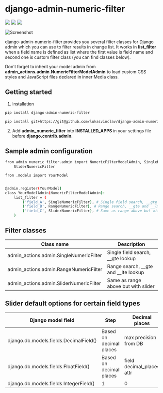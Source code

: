 # django-admin-numeric-filter

![](https://img.shields.io/badge/Version-0.1.1-orange.svg?style=flat-square) 
![](https://img.shields.io/badge/Django-2.0+-green.svg?style=flat-square)
![](https://img.shields.io/badge/License-MIT-blue.svg?style=flat-square) 

![Screenshot](https://github.com/lukasvinclav/django-admin-numeric-filter/raw/master/screenshot.png)

django-admin-numeric-filter provides you several filter classes for Django admin which you can use to filter results in change list. It works in **list_filter** when a field name is defined as list where the first value is field name and second one is custom filter class (you can find classes below). 

Don't forget to inherit your model admin from **admin_actions.admin.NumericFilterModelAdmin** to load custom CSS styles and JavaScript files declared in inner Media class.

## Getting started

1. Installation

```bash
pip install django-admin-numeric-filter
```

```bash
pip install git+https://git@github.com/lukasvinclav/django-admin-numeric-filter.git
```

2. Add **admin_numeric_filter** into **INSTALLED_APPS** in your settings file before **django.contrib.admin**.

## Sample admin configuration

```bash
from admin_numeric_filter.admin import NumericFilterModelAdmin, SingleNumericFilter, RangeNumericFilter, \
    SliderNumericFilter

from .models import YourModel


@admin.register(YourModel)
class YourModelAdmin(NumericFilterModelAdmin):
    list_filter = (
        ('field_A', SingleNumericFilter), # Single field search, __gte lookup
        ('field_B', RangeNumericFilter), # Range search, __gte and __lte lookup
        ('field_C', SliderNumericFilter), # Same as range above but with slider
    )
```

## Filter classes

| Class name                               | Description                            |
|------------------------------------------|----------------------------------------|
| admin_actions.admin.SingleNumericFilter  | Single field search, __gte lookup      |
| admin_actions.admin.RangeNumericFilter   | Range search, __gte and __lte lookup   |
| admin_actions.admin.SliderNumericFilter  | Same as range above but with slider    |


## Slider default options for certain field types

| Django model field                       | Step                     | Decimal places             |
|------------------------------------------|--------------------------|----------------------------|
| django.db.models.fields.DecimalField()   | Based on decimal places  | max precision from DB      |
| django.db.models.fields.FloatField()     | Based on decimal places  | field decimal_places attr  |
| django.db.models.fields.IntegerField()   | 1                        | 0                          |